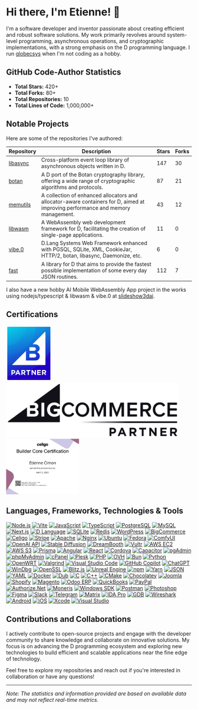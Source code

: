 # Hi there, I'm Etienne! 👋

I'm a software developer and inventor passionate about creating efficient and robust software solutions. My work primarily revolves around system-level programming, asynchronous operations, and cryptographic implementations, with a strong emphasis on the D programming language. I run [globecsys](https://globecsys.com) when I'm not coding as a hobby.

## GitHub Code-Author Statistics

- **Total Stars:** 420+
- **Total Forks:** 80+
- **Total Repositories:** 10
- **Total Lines of Code:** 1,000,000+

## Notable Projects

Here are some of the repositories I've authored:

| Repository | Description | Stars | Forks |
|------------|-------------|-------|-------|
| [libasync](https://github.com/etcimon/libasync) | Cross-platform event loop library of asynchronous objects written in D. | 147 | 30 |
| [botan](https://github.com/etcimon/botan) | A D port of the Botan cryptography library, offering a wide range of cryptographic algorithms and protocols. | 87 | 21 |
| [memutils](https://github.com/etcimon/memutils) | A collection of enhanced allocators and allocator-aware containers for D, aimed at improving performance and memory management. | 43 | 12 |
| [libwasm](https://github.com/etcimon/libwasm) | A WebAssembly web development framework for D, facilitating the creation of single-page applications. | 11 | 0 |
| [vibe.0](https://github.com/etcimon/vibe.0) | D.Lang Systems Web Framework enhanced with PGSQL, SQLite, XML, CookieJar, HTTP/2, botan, libasync, Daemonize, etc.  | 6 | 0 |
| [fast](https://github.com/etcimon/fast) |  A library for D that aims to provide the fastest possible implementation of some every day JSON routines.   | 112 | 7 |

I also have a new hobby AI Mobile WebAssembly App project in the works using nodejs/typescript & libwasm & vibe.0 at [slideshow3dai](https://github.com/etcimon/slideshow3dai).

## Certifications
<p float="left">
  <img src="/bigcommerce-badge.png" height="150" />
  <img src="/bigcommerce-partner-badge.png" height="150" />
  <a href="http://verify.skilljar.com/c/djtafxvtysmu"><img src="/celigo-cert.png" height="150" /></a>
</p>

## Languages, Frameworks, Technologies & Tools

[![Node.js](https://img.shields.io/badge/Node.js-339933?logo=node.js&logoColor=white)](https://nodejs.org/)
[![Vite](https://img.shields.io/badge/Vite-646CFF?logo=vite&logoColor=white)](https://vitejs.dev/)
[![JavaScript](https://img.shields.io/badge/JavaScript-F7DF1E?logo=javascript&logoColor=black)](https://developer.mozilla.org/en-US/docs/Web/JavaScript)
[![TypeScript](https://img.shields.io/badge/TypeScript-3178C6?logo=typescript&logoColor=white)](https://www.typescriptlang.org/)
[![PostgreSQL](https://img.shields.io/badge/PostgreSQL-4169E1?logo=postgresql&logoColor=white)](https://www.postgresql.org/)
[![MySQL](https://img.shields.io/badge/MySQL-4479A1?logo=mysql&logoColor=white)](https://www.mysql.com/)
[![Next.js](https://img.shields.io/badge/Next.js-000000?logo=next.js&logoColor=white)](https://nextjs.org/)
[![D Language](https://img.shields.io/badge/D-CC342D?logo=d&logoColor=white)](https://dlang.org/)
[![SQLite](https://img.shields.io/badge/SQLite-003B57?logo=sqlite&logoColor=white)](https://www.sqlite.org/)
[![Redis](https://img.shields.io/badge/Redis-DC382D?logo=redis&logoColor=white)](https://redis.io/)
[![WordPress](https://img.shields.io/badge/WordPress-21759B?logo=wordpress&logoColor=white)](https://wordpress.org/)
[![BigCommerce](https://img.shields.io/badge/BigCommerce-121213?logo=bigcommerce&logoColor=white)](https://www.bigcommerce.com/)
[![Celigo](https://img.shields.io/badge/Celigo-00A9E0?logo=celigo&logoColor=white)](https://www.celigo.com/)
[![Stripe](https://img.shields.io/badge/Stripe-008CDD?logo=stripe&logoColor=white)](https://stripe.com/)
[![Apache](https://img.shields.io/badge/Apache-D22128?logo=apache&logoColor=white)](https://httpd.apache.org/)
[![Nginx](https://img.shields.io/badge/Nginx-009639?logo=nginx&logoColor=white)](https://nginx.org/)
[![Ubuntu](https://img.shields.io/badge/Ubuntu-E95420?logo=ubuntu&logoColor=white)](https://ubuntu.com/)
[![Fedora](https://img.shields.io/badge/Fedora-294172?logo=fedora&logoColor=white)](https://getfedora.org/)
[![ComfyUI](https://img.shields.io/badge/ComfyUI-FE7B72?logo=appveyor&logoColor=white)](https://comfyui.org/)
[![OpenAI API](https://img.shields.io/badge/OpenAI_API-412991?logo=openai&logoColor=white)](https://openai.com/api/)
[![Stable Diffusion](https://img.shields.io/badge/Stable_Diffusion-000000?logo=stability.ai&logoColor=white)](https://stability.ai/)
[![DreamBooth](https://img.shields.io/badge/DreamBooth-FFB900?logo=google&logoColor=white)](https://dreambooth.github.io/)
[![Vultr](https://img.shields.io/badge/Vultr-007BFC?logo=vultr&logoColor=white)](https://www.vultr.com/)
[![AWS EC2](https://img.shields.io/badge/AWS_EC2-FF9900?logo=amazonaws&logoColor=white)](https://aws.amazon.com/ec2/)
[![AWS S3](https://img.shields.io/badge/AWS_S3-569A31?logo=amazonaws&logoColor=white)](https://aws.amazon.com/s3/)
[![Prisma](https://img.shields.io/badge/Prisma-2D3748?logo=prisma&logoColor=white)](https://www.prisma.io/)
[![Angular](https://img.shields.io/badge/Angular-DD0031?logo=angular&logoColor=white)](https://angular.io/)
[![React](https://img.shields.io/badge/React-20232A?logo=react&logoColor=61DAFB)](https://reactjs.org/)
[![Cordova](https://img.shields.io/badge/Cordova-E8E8E8?logo=apachecordova&logoColor=black)](https://cordova.apache.org/)
[![Capacitor](https://img.shields.io/badge/Capacitor-119EFF?logo=capacitor&logoColor=white)](https://capacitorjs.com/)
[![pgAdmin](https://img.shields.io/badge/pgAdmin-336791?logo=postgresql&logoColor=white)](https://www.pgadmin.org/)
[![phpMyAdmin](https://img.shields.io/badge/phpMyAdmin-6C78AF?logo=mysql&logoColor=white)](https://www.phpmyadmin.net/)
[![cPanel](https://img.shields.io/badge/cPanel-FF6C2C?logo=cpanel&logoColor=white)](https://cpanel.net/)
[![Plesk](https://img.shields.io/badge/Plesk-52B0E7?logo=plesk&logoColor=white)](https://www.plesk.com/)
[![PHP](https://img.shields.io/badge/PHP-777BB4?logo=php&logoColor=white)](https://www.php.net/)
[![OVH](https://img.shields.io/badge/OVH-123F6D?logo=ovh&logoColor=white)](https://www.ovhcloud.com/)
[![Bun](https://img.shields.io/badge/Bun-000000?logo=bun&logoColor=white)](https://bun.sh/)
[![Python](https://img.shields.io/badge/Python-3776AB?logo=python&logoColor=white)](https://www.python.org/)
[![OpenWRT](https://img.shields.io/badge/OpenWRT-00B5E2?logo=linux&logoColor=white)](https://openwrt.org/)
[![Valgrind](https://img.shields.io/badge/Valgrind-352940?logo=gnu&logoColor=white)](https://valgrind.org/)
[![Visual Studio Code](https://img.shields.io/badge/VS_Code-007ACC?logo=visualstudiocode&logoColor=white)](https://code.visualstudio.com/)
[![GitHub Copilot](https://img.shields.io/badge/Copilot-1DB5A4?logo=githubcopilot&logoColor=white)](https://github.com/features/copilot)
[![ChatGPT](https://img.shields.io/badge/ChatGPT-00A67E?logo=openai&logoColor=white)](https://chat.openai.com/)
[![WinDbg](https://img.shields.io/badge/WinDbg-0078D7?logo=microsoft&logoColor=white)](https://learn.microsoft.com/en-us/windows-hardware/drivers/debugger/)
[![OpenSSL](https://img.shields.io/badge/OpenSSL-721412?logo=openssl&logoColor=white)](https://www.openssl.org/)
[![Blitz.js](https://img.shields.io/badge/Blitz.js-5A67D8?logo=blitz&logoColor=white)](https://blitz-js.com/)
[![Unreal Engine](https://img.shields.io/badge/Unreal_Engine-313131?logo=unrealengine&logoColor=white)](https://www.unrealengine.com/)
[![npm](https://img.shields.io/badge/npm-CB3837?logo=npm&logoColor=white)](https://www.npmjs.com/)
[![Yarn](https://img.shields.io/badge/Yarn-2C8EBB?logo=yarn&logoColor=white)](https://yarnpkg.com/)
[![JSON](https://img.shields.io/badge/JSON-000000?logo=json&logoColor=white)](https://www.json.org/)
[![YAML](https://img.shields.io/badge/YAML-000000?logo=yaml&logoColor=white)](https://yaml.org/)
[![Docker](https://img.shields.io/badge/Docker-2496ED?logo=docker&logoColor=white)](https://www.docker.com/)
[![Dub](https://img.shields.io/badge/Dub-2C3E50?logo=dlang&logoColor=white)](https://code.dlang.org/)
[![C](https://img.shields.io/badge/C-00599C?logo=c&logoColor=white)](https://en.wikipedia.org/wiki/C_(programming_language))
[![C++](https://img.shields.io/badge/C++-00599C?logo=c%2b%2b&logoColor=white)](https://isocpp.org/)
[![CMake](https://img.shields.io/badge/CMake-064F8C?logo=cmake&logoColor=white)](https://cmake.org/)
[![Chocolatey](https://img.shields.io/badge/Chocolatey-80B5E3?logo=chocolatey&logoColor=white)](https://chocolatey.org/)
[![Joomla](https://img.shields.io/badge/Joomla-5091CD?logo=joomla&logoColor=white)](https://www.joomla.org/)
[![Shopify](https://img.shields.io/badge/Shopify-96BF48?logo=shopify&logoColor=white)](https://www.shopify.com/)
[![Magento](https://img.shields.io/badge/Magento-EE672F?logo=magento&logoColor=white)](https://magento.com/)
[![Odoo ERP](https://img.shields.io/badge/Odoo-875A7B?logo=odoo&logoColor=white)](https://www.odoo.com/)
[![QuickBooks](https://img.shields.io/badge/QuickBooks-2CA01C?logo=intuit&logoColor=white)](https://quickbooks.intuit.com/)
[![PayPal](https://img.shields.io/badge/PayPal-00457C?logo=paypal&logoColor=white)](https://www.paypal.com/)
[![Authorize.Net](https://img.shields.io/badge/Authorize.Net-00005A?logo=visa&logoColor=white)](https://www.authorize.net/)
[![Moneris](https://img.shields.io/badge/Moneris-00806C?logo=moneris&logoColor=white)](https://www.moneris.com/)
[![Windows SDK](https://img.shields.io/badge/Windows_SDK-0078D7?logo=windows&logoColor=white)](https://developer.microsoft.com/en-us/windows/downloads/windows-sdk/)
[![Postman](https://img.shields.io/badge/Postman-FF6C37?logo=postman&logoColor=white)](https://www.postman.com/)
[![Photoshop](https://img.shields.io/badge/Photoshop-31A8FF?logo=adobephotoshop&logoColor=white)](https://www.adobe.com/products/photoshop.html)
[![Figma](https://img.shields.io/badge/Figma-F24E1E?logo=figma&logoColor=white)](https://www.figma.com/)
[![Slack](https://img.shields.io/badge/Slack-4A154B?logo=slack&logoColor=white)](https://slack.com/)
[![Telegram](https://img.shields.io/badge/Telegram-26A5E4?logo=telegram&logoColor=white)](https://telegram.org/)
[![Matrix](https://img.shields.io/badge/Matrix-000000?logo=matrix&logoColor=white)](https://matrix.org/)
[![IDA Pro](https://img.shields.io/badge/IDA_Pro-888888?logo=data&logoColor=white)](https://hex-rays.com/ida-pro/)
[![GDB](https://img.shields.io/badge/GDB-000000?logo=gnu&logoColor=white)](https://www.gnu.org/software/gdb/)
[![Wireshark](https://img.shields.io/badge/Wireshark-1679A7?logo=wireshark&logoColor=white)](https://www.wireshark.org/)
[![Android](https://img.shields.io/badge/Android-3DDC84?logo=android&logoColor=white)](https://developer.android.com/)
[![iOS](https://img.shields.io/badge/iOS-000000?logo=apple&logoColor=white)](https://developer.apple.com/ios/)
[![Xcode](https://img.shields.io/badge/Xcode-1575F9?logo=xcode&logoColor=white)](https://developer.apple.com/xcode/)
[![Visual Studio](https://img.shields.io/badge/Visual_Studio_2022-5C2D91?logo=visualstudio&logoColor=white)](https://visualstudio.microsoft.com/vs/)


## Contributions and Collaborations

I actively contribute to open-source projects and engage with the developer community to share knowledge and collaborate on innovative solutions. My focus is on advancing the D programming ecosystem and exploring new technologies to build efficient and scalable applications near the fine edge of technology.

Feel free to explore my repositories and reach out if you're interested in collaboration or have any questions!

---

*Note: The statistics and information provided are based on available data and may not reflect real-time metrics.*

